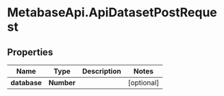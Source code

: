 # MetabaseApi.ApiDatasetPostRequest

## Properties

Name | Type | Description | Notes
------------ | ------------- | ------------- | -------------
**database** | **Number** |  | [optional] 


